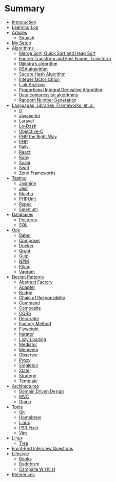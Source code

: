 # Summary

* [Introduction](README.md)
* [Learning Log](learning_log.md)
* [Articles](articles/README.md)
    * [Squash](articles/squash.md)
* [My Setup](setup/README.md)
* [Algorithms](algorithms/README.md)
    * [Merge Sort, Quick Sort and Heap Sort]()
    * [Fourier Transform and Fast Fourier Transform]()
    * [Dijkstra’s algorithm]()
    * [RSA algorithm]()
    * [Secure Hash Algorithm]()
    * [Integer factorization]()
    * [Link Analysis]()
    * [Proportional Integral Derivative Algorithm]()
    * [Data compression algorithms]()
    * [Random Number Generation]()
* [Languages, Libraries, Frameworks, et. al.](languages/README.md)
    * [C](languages/c.md)
    * [Javascript](languages/javascript.md)
    * [Laravel](languages/laravel.md)
    * [Lo-Dash](languages/lo-dash.md)
    * [Objective-C](languages/objective-c.md)
    * [PHP the Right Way](languages/php-the-right-way.md)
    * [PHP](languages/php.md)
    * [Rails](languages/rails.md)
    * [React](languages/react.md)
    * [Ruby](languages/ruby.md)
    * [Scala](languages/scala.md)
    * [Swift](languages/swift.md)
    * [Zend Frameworks](languages/zend.md)
* [Testing](testing/README.md)
    * [Jasmine](testing/jasmine.md)
    * [Jest](testing/jest.md)
    * [Mocha](testing/mocha.md)
    * [PHPUnit](testing/phpunit.md)
    * [Rspec](testing/rspec.md)
    * [Selenium](testing/selenium.md)
* [Databases](databases/README.md)
    * [Postgres](databases/postgres.md)
    * [SQL](databases/sql.md)
* [Ops](ops/README.md)
    * [Babel](ops/babel.md)
    * [Composer](ops/composer.md)
    * [Docker](ops/docker.md)
    * [Grunt](ops/grunt.md)
    * [Gulp](ops/gulp.md)
    * [NPM](ops/npm.md)
    * [Phing](ops/phing.md)
    * [Vagrant](ops/vagrant.md)
* [Design Patterns](design_patterns/README.md)
    * [Abstract Factory](design_patterns/abstract_factory.md)
    * [Adapter](design_patterns/adapter.md)
    * [Bridge](design_patterns/bridge.md)
    * [Chain of Responsibility](design_patterns/chain_of_responsibility.md)
    * [Command](design_patterns/command.md)
    * [Composite](design_patterns/composite.md)
    * [CQRS](design_patterns/cqrs.md)
    * [Decorator](design_patterns/decorator.md)
    * [Factory Method](design_patterns/factory_method.md)
    * [Flyweight](design_patterns/flyweight.md)
    * [Iterator](design_patterns/iterator.md)
    * [Lazy Loading](design_patterns/lazy_loading.md)
    * [Mediator](design_patterns/mediator.md)
    * [Memento](design_patterns/memento.md)
    * [Observer](design_patterns/observer.md)
    * [Proxy](design_patterns/proxy.md)
    * [Singleton](design_patterns/singleton.md)
    * [State](design_patterns/state.md)
    * [Strategy](design_patterns/strategy.md)
    * [Template](design_patterns/template.md)
* [Architectures](README.md)
    * [Domain Driven Design](architectures/ddd.md)
    * [MVC](architectures/mvc.md)
    * [Onion](architectures/onion.md)
* [Tools](tools/README.md)
    * [Git](tools/git.md)
    * [Homebrew](tools/homebrew.md)
    * [Linux](tools/linux.md)
    * [PSR Fixer](tools/psr-fixer.md)
    * [Vim](tools/vim.md)
* [Linux](linux/README.md)
    * [Tree](linux/tree.md)
* [Front-End Interview Questions](front-end_interview_questions.md)
* [Lifestyle](lifestyle/README.md)
    * [Books](lifestyle/books.md)
    * [Buddhism](lifestyle/buddhism.md)
    * [Campsite Wishlist](lifestyle/campsite_wishlist.md)
* [References](references.md)
